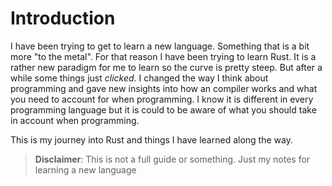 # Introduction

I have been trying to get to learn a new language. Something that is a bit more "to the metal". For that reason I have been trying to learn Rust. It is a rather new paradigm for me to learn so the curve is pretty steep. But after a while some things just *clicked*. I changed the way I think about programming and gave new insights into how an compiler works and what you need to account for when programming. I know it is different in every programming language but it is could to be aware of what you should take in account when programming.

This is my journey into Rust and things I have learned along the way.

> **Disclaimer**: This is not a full guide or something. Just my notes for learning a new language 